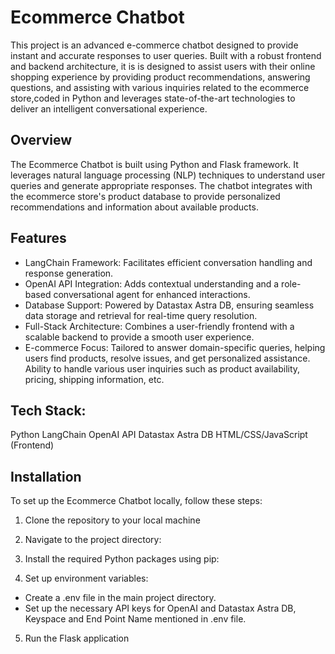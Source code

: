 # Ecommerce Chatbot

This project is an advanced e-commerce chatbot designed to provide instant and accurate responses to user queries. Built with a robust frontend and backend architecture, it is is designed to assist users with their online shopping experience by providing product recommendations, answering questions, and assisting with various inquiries related to the ecommerce store,coded in Python and leverages state-of-the-art technologies to deliver an intelligent conversational experience.

## Overview

The Ecommerce Chatbot is built using Python and Flask framework. It leverages natural language processing (NLP) techniques to understand user queries and generate appropriate responses. The chatbot integrates with the ecommerce store's product database to provide personalized recommendations and information about available products.

## Features

- LangChain Framework: Facilitates efficient conversation handling and response generation.
- OpenAI API Integration: Adds contextual understanding and a role-based conversational agent for enhanced interactions.
- Database Support: Powered by Datastax Astra DB, ensuring seamless data storage and retrieval for real-time query resolution.
- Full-Stack Architecture: Combines a user-friendly frontend with a scalable backend to provide a smooth user experience.
- E-commerce Focus: Tailored to answer domain-specific queries, helping users find products, resolve issues, and get personalized assistance. Ability to handle various user inquiries such as product availability, pricing, shipping information, etc.

## Tech Stack:

Python
LangChain
OpenAI API
Datastax Astra DB
HTML/CSS/JavaScript (Frontend)

## Installation

To set up the Ecommerce Chatbot locally, follow these steps:

1. Clone the repository to your local machine

2. Navigate to the project directory:

3. Install the required Python packages using pip:

4. Set up environment variables:
- Create a .env file in the main project directory.
- Set up the necessary API keys for OpenAI and Datastax Astra DB, Keyspace and End Point Name mentioned in .env file.
  
5. Run the Flask application

